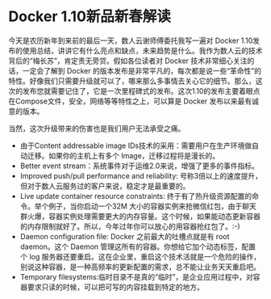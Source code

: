 # Docker 1.10新品新春解读

今天是农历新年到来前的最后一天，数人云谢师傅委托我写一遍对 Docker 1.10发布的使用总结，讲讲它有什么亮点和缺点，未来趋势是什么。我作为数人云的技术背后的“梅长苏”，肯定责无旁贷。假如各位读者对 Docker 技术非常细心关注的话，一定会了解到 Docker 的版本发布是非常平凡的，每次都是说一些“革命性”的特性。好像我们只需要升级就可以了，哪来那么多事情去关心它的细节。那么，这次的发布您就需要记住了，它是一次里程碑式的发布。这次1.10的发布主要着眼点在Compose文件，安全，网络等等特性之上，可以算是 Docker 发布以来最有诚意的版本。

当然，这次升级带来的伤害也是我们用户无法承受之痛。

* 由于Content addressable image IDs技术的采用：需要用户在生产环境做自动迁移。如果你的主机上有多个 Image，迁移过程将是漫长的。
* Better event stream：系统事件对于运维2.0来说，增强了更多的事件指标。
* Improved push/pull performance and reliability: 号称3倍以上的速度提升，但对于数人云服务过的客户来说，稳定才是最重要的。
* Live update container resource constraints: 终于有了热升级资源配置的命令。举个例子，当你启动一个32M 大小的容器实例来抢微信红包，由于聊天群火爆，容器实例处理需要更大的内存容量。这个时候，如果能动态更新容器的内存限制就好了。所以，今年过年你可以放心的用容器抢红包了。:-)
* Daemon configuration file: Docker 之前最大的吐槽点就是有 root daemon。这个 Daemon 管理这所有的容器。你想给它加个动态标签，配置个 log 服务器还要重启。这在企业里，重启这个技术活就是一个危险的操作，别说这种容器，是一种高频率的更新配置的需求，总不能让业务天天重启吧。
* Temporary filesystems:临时目录不是真的“临时”，是企业应用过程中，对容器要求只读的时候，可以把可写的内容挂载到特定的地方。

